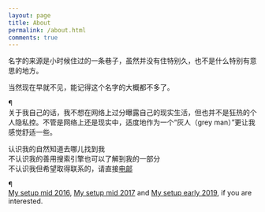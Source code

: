 ```yaml
---
layout: page
title: About
permalink: /about.html
comments: true
---
```


名字的来源是小时候住过的一条巷子，虽然并没有住特别久，也不是什么特别有意思的地方。

当然现在早就不见，能记得这个名字的大概都不多了。

¶  
关于我自己的话，我不想在网络上过分曝露自己的现实生活，但也并不是狂热的个人隐私控。不管是网络上还是现实中，适度地作为一个“灰人（grey man）”更让我感觉舒适一些。

认识我的自然知道去哪儿找到我  
不认识我的善用搜索引擎也可以了解到我的一部分  
不认识我但希望取得联系的，请直接[电邮](mailto:xin@saturnpole.com)

¶  
[My setup mid 2016](/2016/07/15/my-setup-mid-2016.html), [My setup mid 2017](/2017/06/15/my-setup-mid-2017.html) and [My setup early 2019](/2019/02/11/my-setup-early-2019.html), if you are interested.
